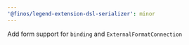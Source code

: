 ```yaml
---
'@finos/legend-extension-dsl-serializer': minor
---
```


Add form support for `binding` and `ExternalFormatConnection`
